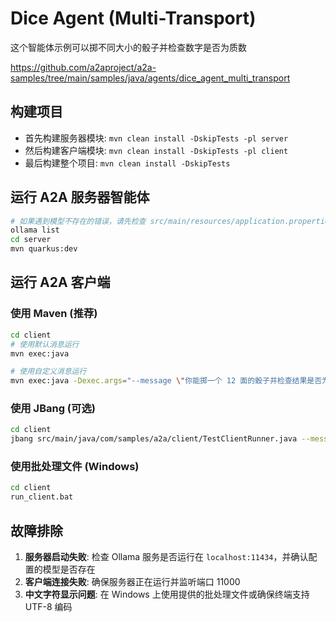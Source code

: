 # Dice Agent (Multi-Transport)

这个智能体示例可以掷不同大小的骰子并检查数字是否为质数

https://github.com/a2aproject/a2a-samples/tree/main/samples/java/agents/dice_agent_multi_transport

## 构建项目

- 首先构建服务器模块: `mvn clean install -DskipTests -pl server`
- 然后构建客户端模块: `mvn clean install -DskipTests -pl client`
- 最后构建整个项目: `mvn clean install -DskipTests`

## 运行 A2A 服务器智能体

```sh
# 如果遇到模型不存在的错误，请先检查 src/main/resources/application.properties 中的模型配置
ollama list
cd server
mvn quarkus:dev
```

## 运行 A2A 客户端

### 使用 Maven (推荐)

```sh
cd client
# 使用默认消息运行
mvn exec:java

# 使用自定义消息运行
mvn exec:java -Dexec.args="--message \"你能掷一个 12 面的骰子并检查结果是否为素数吗?\""
```

### 使用 JBang (可选)

```sh
cd client
jbang src/main/java/com/samples/a2a/client/TestClientRunner.java --message "你能掷一个 12 面的骰子并检查结果是否为素数吗?"
```

### 使用批处理文件 (Windows)

```sh
cd client
run_client.bat
```

## 故障排除

1. **服务器启动失败**: 检查 Ollama 服务是否运行在 `localhost:11434`，并确认配置的模型是否存在
2. **客户端连接失败**: 确保服务器正在运行并监听端口 11000
3. **中文字符显示问题**: 在 Windows 上使用提供的批处理文件或确保终端支持 UTF-8 编码

